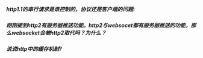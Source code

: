 ##### http1.1的串行请求是谁控制的，协议还是客户端的问题:




##### 刚刚提到http2有服务器推送功能。http2与websocet都有服务器推送的功能，那么websocket会被http2取代吗？为什么？



##### 说说http中的缓存机制?
